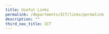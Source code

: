 ```yaml
---
title: Useful Links
permalink: /departments/ICT/links/permalink
description: ""
third_nav_title: ICT
---
```

